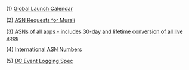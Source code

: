 (1) [Global Launch Calendar](https://docs.google.com/spreadsheets/d/1crmhk_9ULFBQZWN98eSo7EkFbudZLyRNxn91OCRly7E/edit#gid=1112649335)

(2) [ASN Requests for Murali](https://docs.google.com/spreadsheets/d/1xMStOAIoDSYn5g0dk1lEju0KvgSh_Taf1fwBNwbMEsk/edit#gid=0)

(3) [ASNs of all apps - includes 30-day and lifetime conversion of all live apps](https://docs.google.com/spreadsheets/d/1P9YOWFd4w0M_0w690SC3pFlnwO9IMCMfP9h6Y1eSL7s/edit#gid=1112649335)

(4) [International ASN Numbers](https://docs.google.com/spreadsheets/d/1DpdFUUkCCT5O0x6SQ4DCCoyoWNpzTMIr90Rx8U8fmik/edit#gid=0)

(5) [DC Event Logging Spec](https://docs.google.com/spreadsheets/d/1APK9z1TbGZMBX3KXkIAzM-z4DnIbuFeSZMZHPVnr-l4/edit#gid=1280520732)


